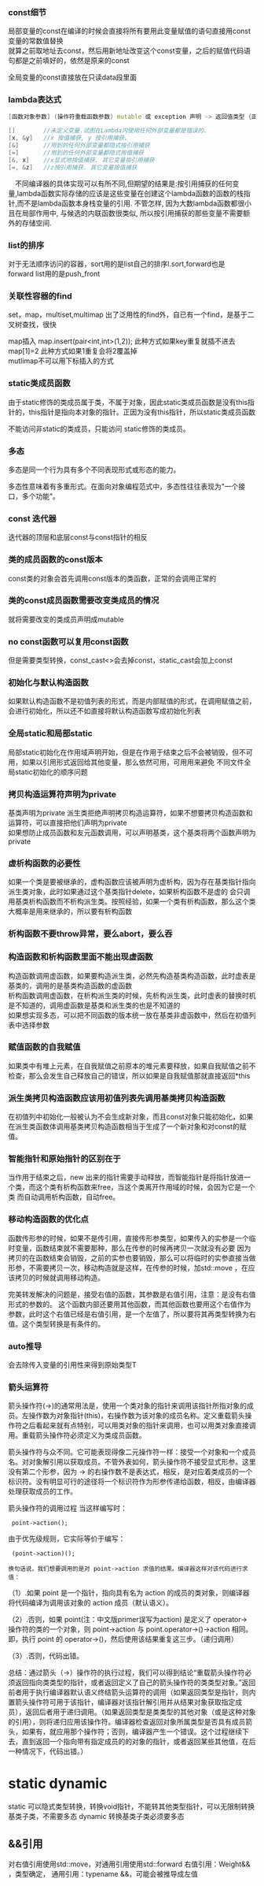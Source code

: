 ### const细节  
局部变量的const在编译的时候会直接将所有要用此变量赋值的语句直接用const变量的常数值替换  
就算之前取地址去const，然后用新地址改变这个const变量，之后的赋值代码语句都是之前填好的，依然是原来的const  

全局变量的const直接放在只读data段里面


### lambda表达式  
```cpp
[函数对象参数] (操作符重载函数参数) mutable 或 exception 声明 -> 返回值类型 {函数体}

[]        //未定义变量.试图在Lambda内使用任何外部变量都是错误的.
[x, &y]   //x 按值捕获, y 按引用捕获.
[&]       //用到的任何外部变量都隐式按引用捕获
[=]       //用到的任何外部变量都隐式按值捕获
[&, x]    //x显式地按值捕获. 其它变量按引用捕获
[=, &z]   //z按引用捕获. 其它变量按值捕获
```

　不同编译器的具体实现可以有所不同,但期望的结果是:按引用捕获的任何变量,lambda函数实际存储的应该是这些变量在创建这个lambda函数的函数的栈指针,而不是lambda函数本身栈变量的引用. 不管怎样, 因为大数lambda函数都很小且在局部作用中, 与候选的内联函数很类似, 所以按引用捕获的那些变量不需要额外的存储空间.


### list的排序  
对于无法顺序访问的容器，sort用的是list自己的排序l.sort,forward也是  
forward list用的是push_front   

### 关联性容器的find  
set，map，multiset,multimap 出了泛用性的find外，自已有一个find，是基于二叉树查找，很快  

map插入  map.insert(pair<int,int>(1,2));  此种方式如果key重复就插不进去   
map\[1]=2  此种方式如果1重复会将2覆盖掉  
mutlimap不可以用下标插入的方式   

### static类成员函数

由于static修饰的类成员属于类，不属于对象，因此static类成员函数是没有this指针的，this指针是指向本对象的指针。正因为没有this指针，所以static类成员函数

不能访问非static的类成员，只能访问 static修饰的类成员。

### 多态  
多态是同一个行为具有多个不同表现形式或形态的能力。

多态性意味着有多重形式。在面向对象编程范式中，多态性往往表现为"一个接口，多个功能"。


### const 迭代器  
迭代器的顶层和底层const与const指针的相反  

### 类的成员函数的const版本  
const类的对象会首先调用const版本的类函数，正常的会调用正常的  

### 类的const成员函数需要改变类成员的情况   
就将需要改变的类成员声明成mutable  

### no const函数可以复用const函数  
但是需要类型转换，const_cast<>会去掉const，static_cast会加上const

### 初始化与默认构造函数  
如果默认构造函数不是初值列表的形式，而是内部赋值的形式，在调用赋值之前，会进行初始化，所以还不如直接将默认构造函数写成初始化列表   

### 全局static和局部static   
局部static初始化在作用域声明开始，但是在作用于结束之后不会被销毁，但不可用，如果以引用形式返回给其他变量，那么依然可用，可用用来避免
不同文件全局static初始化的顺序问题  

### 拷贝构造运算符声明为private 
基类声明为private 派生类拒绝声明拷贝构造运算符，如果不想要拷贝构造函数和运算符，可以直接把他们声明为private  
如果想防止成员函数和友元函数调用，可以声明基类，这个基类将两个函数声明为private   

### 虚析构函数的必要性  
如果一个类是要被继承的，虚构函数应该被声明为虚析构，因为存在基类指针指向派生类对象，此时如果通过这个基类指针delete，如果析构函数不是虚的
会只调用基类析构函数而不析构派生类。按照经验，如果一个类有析构函数，那么这个类大概率是用来继承的，所以要有析构函数  

### 析构函数不要throw异常，要么abort，要么吞  

### 构造函数和析构函数里面不能出现虚函数   
构造函数调用虚函数，如果要构造派生类，必然先构造基类构造函数，此时虚表是基类的，调用的是基类构造函数的虚函数   
析构函数调用虚函数，在析构派生类的时候，先析构派生类，此时虚表的替换时机是不知道的，调用虚函数是基类和派生类的也是不知道的    
如果想实现多态，可以把不同函数的版本统一放在基类非虚函数中，然后在初值列表中选择参数  

### 赋值函数的自我赋值  
如果类中有堆上元素，在自我赋值之前原本的堆元素要释放，如果自我赋值之前不检查，那么会发生自己释放自己的错误，所以如果是自我赋值那就直接返回*this  

### 派生类拷贝构造函数应该用初值列表先调用基类拷贝构造函数  
在初值列中初始化一般被认为不会生成新对象，而且const对象只能初始化，如果在派生类函数体调用基类拷贝构造函数相当于生成了一个新对象和对const的赋值。

### 智能指针和原始指针的区别在于  
当作用于结束之后，new 出来的指针需要手动释放，而智能指针是将指针放进一个类，而这个类有析构函数来free，当这个类离开作用域的时候，会因为它是一个类
而自动调用析构函数，自动free。


### 移动构造函数的优化点  
函数传形参的时候，如果不是传引用，直接传形参类型，如果传入的实参是一个临时变量，函数结束就不需要那种，那么在传参的时候再拷贝一次就没有必要
因为拷贝的在函数结束会销毁，之前的实参也要销毁，那么可以将临时的实参直接当做形参，不需要拷贝一次，移动构造就是这样，在传参的时候，加std::move
，在应该拷贝的时候就调用移动构造。   

完美转发解决的问题是，接受右值的函数，其参数是右值引用，注意：是没有右值形式的参数的。 这个函数内部还要用其他函数，而其他函数也要用这个右值作为参数，此时这个右值已经是右值引用，是一个左值了，所以要将其再类型转换为右值。这个类型转换是有条件的。


### auto推导  
会去除传入变量的引用性来得到原始类型T

### 箭头运算符  
箭头操作符(->)的通常用法是，使用一个类对象的指针来调用该指针所指对象的成员。左操作数为对象指针(this)，右操作数为该对象的成员名称。定义重载箭头操作符之后看起来就有点特别，可以用类对象的指针来调用，也可以用类对象直接调用。重载箭头操作符必须定义为类成员函数。

箭头操作符与众不同。它可能表现得像二元操作符一样：接受一个对象和一个成员名。对对象解引用以获取成员。不管外表如何，箭头操作符不接受显式形参。这里没有第二个形参，因为 -> 的右操作数不是表达式，相反，是对应着类成员的一个标识符。没有明显可行的途径将一个标识符作为形参传递给函数，相反，由编译器处理获取成员的工作。

箭头操作符的调用过程
当这样编写时：

     point->action();

由于优先级规则，它实际等价于编写：

     (point->action)();

    换句话说，我们想要调用的是对 point->action 求值的结果。编译器这样对该代码进行求值：

（1）.如果 point 是一个指针，指向具有名为 action 的成员的类对象，则编译器将代码编译为调用该对象的 action 成员（默认语义）。

（2）.否则，如果 point(注：中文版primer误写为action) 是定义了 operator-> 操作符的类的一个对象，则 point->action 与 point.operator->()->action 相同。即，执行 point 的 operator->()，然后使用该结果重复这三步。（递归调用）

（3）.否则，代码出错。

总结：通过箭头（->）操作符的执行过程，我们可以得到结论“重载箭头操作符必须返回指向类类型的指针，或者返回定义了自己的箭头操作符的类类型对象。”返回前者用于执行编译器默认语义终结箭头运算符的调用（如果返回类型是指针，则内置箭头操作符可用于该指针，编译器对该指针解引用并从结果对象获取指定成员），返回后者用于递归调用。（如果返回类型是类类型的其他对象（或是这种对象的引用），则将递归应用该操作符。编译器检查返回对象所属类型是否具有成员箭头，如果有，就应用那个操作符；否则，编译器产生一个错误。这个过程继续下去，直到返回一个指向带有指定成员的的对象的指针，或者返回某些其他值，在后一种情况下，代码出错。）



# static dynamic  
static 可以隐式类型转换，转换void指针，不能转其他类型指针，可以无限制转换基类子类，不需要多态
dynamic 转换基类子类必须要多态


## &&引用  
对右值引用使用std::move，对通用引用使用std::forward
右值引用：Weight&& ，类型确定，
通用引用：typename &&，可能会被推导成左值